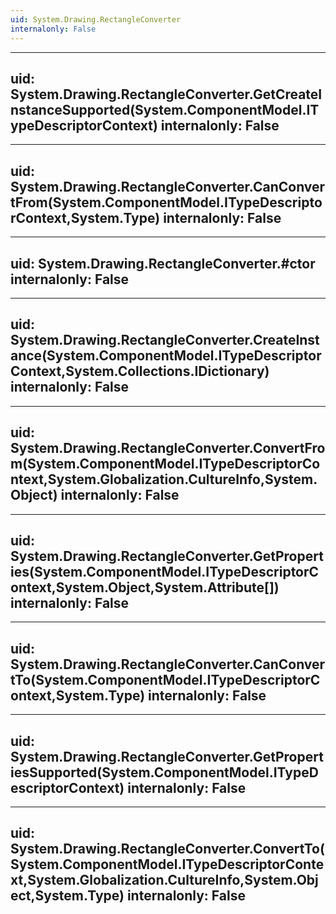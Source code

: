 ```yaml
---
uid: System.Drawing.RectangleConverter
internalonly: False
---
```


---
uid: System.Drawing.RectangleConverter.GetCreateInstanceSupported(System.ComponentModel.ITypeDescriptorContext)
internalonly: False
---

---
uid: System.Drawing.RectangleConverter.CanConvertFrom(System.ComponentModel.ITypeDescriptorContext,System.Type)
internalonly: False
---

---
uid: System.Drawing.RectangleConverter.#ctor
internalonly: False
---

---
uid: System.Drawing.RectangleConverter.CreateInstance(System.ComponentModel.ITypeDescriptorContext,System.Collections.IDictionary)
internalonly: False
---

---
uid: System.Drawing.RectangleConverter.ConvertFrom(System.ComponentModel.ITypeDescriptorContext,System.Globalization.CultureInfo,System.Object)
internalonly: False
---

---
uid: System.Drawing.RectangleConverter.GetProperties(System.ComponentModel.ITypeDescriptorContext,System.Object,System.Attribute[])
internalonly: False
---

---
uid: System.Drawing.RectangleConverter.CanConvertTo(System.ComponentModel.ITypeDescriptorContext,System.Type)
internalonly: False
---

---
uid: System.Drawing.RectangleConverter.GetPropertiesSupported(System.ComponentModel.ITypeDescriptorContext)
internalonly: False
---

---
uid: System.Drawing.RectangleConverter.ConvertTo(System.ComponentModel.ITypeDescriptorContext,System.Globalization.CultureInfo,System.Object,System.Type)
internalonly: False
---
